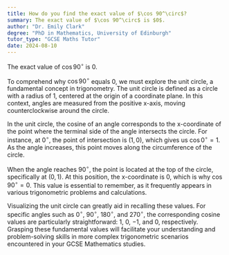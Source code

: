 ```yaml
---
title: How do you find the exact value of $\cos 90^\circ$?
summary: The exact value of $\cos 90^\circ$ is $0$.
author: "Dr. Emily Clark"
degree: "PhD in Mathematics, University of Edinburgh"
tutor_type: "GCSE Maths Tutor"
date: 2024-08-10
---
```


The exact value of $\cos 90^\circ$ is $0$.

To comprehend why $\cos 90^\circ$ equals $0$, we must explore the unit circle, a fundamental concept in trigonometry. The unit circle is defined as a circle with a radius of $1$, centered at the origin of a coordinate plane. In this context, angles are measured from the positive x-axis, moving counterclockwise around the circle.

In the unit circle, the cosine of an angle corresponds to the x-coordinate of the point where the terminal side of the angle intersects the circle. For instance, at $0^\circ$, the point of intersection is $(1, 0)$, which gives us $\cos 0^\circ = 1$. As the angle increases, this point moves along the circumference of the circle.

When the angle reaches $90^\circ$, the point is located at the top of the circle, specifically at $(0, 1)$. At this position, the x-coordinate is $0$, which is why $\cos 90^\circ = 0$. This value is essential to remember, as it frequently appears in various trigonometric problems and calculations.

Visualizing the unit circle can greatly aid in recalling these values. For specific angles such as $0^\circ$, $90^\circ$, $180^\circ$, and $270^\circ$, the corresponding cosine values are particularly straightforward: $1$, $0$, $-1$, and $0$, respectively. Grasping these fundamental values will facilitate your understanding and problem-solving skills in more complex trigonometric scenarios encountered in your GCSE Mathematics studies.
    